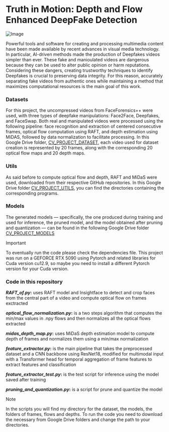 # Truth in Motion: Depth and Flow Enhanced DeepFake Detection
![Image](https://github.com/user-attachments/assets/9353894b-e827-4944-b891-3c0bbcdf8e8e)

Powerful tools and software for creating and processing multimedia content have been made
available by recent advances in visual media technology. In particular, AI-driven methods made the production
of Deepfakes videos simpler than ever. These fake and manioulated videos are dangerous because they can be
used to alter public opinion or harm reputations. Considering these dangers, creating trustworthy techniques
to identify Deepfakes is crucial to preserving data integrity. For this reason, accurately separating fake videos
from authentic ones while maintaining a method that maximizes computational resources is the main goal
of this work.


### Datasets
For this project, the uncompressed videos from FaceForensics++ were used, with three types of deepfake manipulations: Face2Face, Deepfakes, and FaceSwap. Both real and manipulated videos were processed using the following pipeline: face recognition and extraction of centered consecutive frames, optical flow computation using RAFT, and depth estimation using MiDAS, followed by data normalization to facilitate processing. In this Google Drive folder, [CV_PROJECT_DATASET](https://drive.google.com/drive/folders/1CFY5EAeED3pZIpis0zUa_HhKglIrDsmV?usp=drive_link), each video used for dataset creation is represented by 20 frames, along with the corresponding 20 optical flow maps and 20 depth maps.

### Utils
As said before to compute optical flow and depth, RAFT and MiDaS were used, downloaded from their respective GitHub repositories. In this Google Drive folder [CV_PROJECT_UTILS](https://drive.google.com/drive/folders/1CRFdyTP4Y9hI03PMC3qJlPBSmPi4jws1?usp=drive_link), you can find the directories containing the corresponding programs.

### Models
The generated models — specifically, the one produced during training and used for inference, the pruned model, and the model obtained after pruning and quantization — can be found in the following Google Drive folder [CV_PROJECT_MODELS](https://drive.google.com/drive/folders/1DUYvY1-5Mv6dMm_4NY-rWAurp5BeK0UF?usp=drive_link)


> [!IMPORTANT]
> To eventually run the code please check the dependencies file. This project was run on a GEFORCE RTX 5090 using Pytorch and related libraries for Cuda version cu12.9, so maybe you need to install a different Pytorch version for your Cuda version.

### Code in this repository

**_RAFT_of.py_:** uses RAFT model and Insightface to detect and crop faces from the central part of a video and compute optical flow on frames exctracted

**_optical_flow_normalization.py_:** is a two steps algorithm that computes the min/max values in .npy flows and then normalizes all the optical flows extracted

**_midas_depth_map.py_:** uses MiDaS depth estimation model to compute depth of frames and normalizes them using a min/max normalization

**_feature_extractor.py_:** is the main pipeline that takes the preprocessed dataset and a CNN backbone using ResNet18, modified for multimodal input with a Transformer head for temporal aggregation of frame features to extract features and classification

**_feature_extractor_test.py_:** is the test script for inference using the model saved after training

**_pruning_and_quantization.py_:** is a script for prune and quantize the model 

> [!NOTE]
> In the scripts you will find my directory for the dataset, the models, the folders of frames, flows and depths. To run the code you need to download the necessary from Google Drive folders and change the path to your directories.
